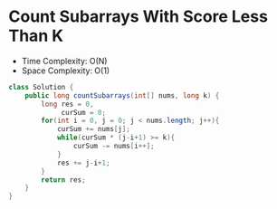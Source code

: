 # Count Subarrays With Score Less Than K

- Time Complexity: O(N)
- Space Complexity: O(1)

```java
class Solution {
    public long countSubarrays(int[] nums, long k) {
        long res = 0,
             curSum = 0;
        for(int i = 0, j = 0; j < nums.length; j++){
            curSum += nums[j];
            while(curSum * (j-i+1) >= k){
                curSum -= nums[i++];
            }
            res += j-i+1;
        }
        return res;
    }
}
```
